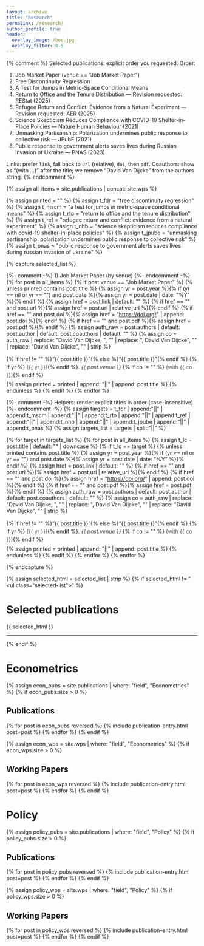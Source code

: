 ```yaml
---
layout: archive
title: "Research"
permalink: /research/
author_profile: true
header:
  overlay_image: /boe.jpg
  overlay_filter: 0.5
---
```


{% comment %}
Selected publications: explicit order you requested.
Order:
  1) Job Market Paper (venue == "Job Market Paper")
  2) Free Discontinuity Regression
  3) A Test for Jumps in Metric-Space Conditional Means
  4) Return to Office and the Tenure Distribution  — Revision requested: REStat (2025)
  5) Refugee Return and Conflict: Evidence from a Natural Experiment — Revision requested: AER (2025)
  6) Science Skepticism Reduces Compliance with COVID-19 Shelter-in-Place Policies — Nature Human Behaviour (2021)
  7) Unmasking Partisanship: Polarization undermines public response to collective risk — JPubE (2021)
  8) Public response to government alerts saves lives during Russian invasion of Ukraine — PNAS (2023)

Links: prefer `link`, fall back to `url` (relative), `doi`, then `pdf`.
Coauthors: show as “(with …)” after the title; we remove “David Van Dijcke” from the authors string.
{% endcomment %}

{% assign all_items = site.publications | concat: site.wps %}

{% assign printed = "" %}
{% assign t_fdr   = "free discontinuity regression" %}
{% assign t_mscm  = "a test for jumps in metric-space conditional means" %}
{% assign t_rto   = "return to office and the tenure distribution" %}
{% assign t_ref   = "refugee return and conflict: evidence from a natural experiment" %}
{% assign t_nhb   = "science skepticism reduces compliance with covid-19 shelter-in-place policies" %}
{% assign t_jpube = "unmasking partisanship: polarization undermines public response to collective risk" %}
{% assign t_pnas  = "public response to government alerts saves lives during russian invasion of ukraine" %}

{% capture selected_list %}
<ul class="selected-list">

  {%- comment -%} 1) Job Market Paper (by venue) {%- endcomment -%}
  {% for post in all_items %}
    {% if post.venue == "Job Market Paper" %}
      {% unless printed contains post.title %}
        {% assign yr = post.year %}{% if (yr == nil or yr == "") and post.date %}{% assign yr = post.date | date: "%Y" %}{% endif %}
        {% assign href = post.link | default: "" %}
        {% if href == "" and post.url %}{% assign href = post.url | relative_url %}{% endif %}
        {% if href == "" and post.doi %}{% assign href = "https://doi.org/" | append: post.doi %}{% endif %}
        {% if href == "" and post.pdf %}{% assign href = post.pdf %}{% endif %}
        {% assign auth_raw = post.authors | default: post.author | default: post.coauthors | default: "" %}
        {% assign co = auth_raw | replace: "David Van Dijcke, ", "" | replace: ", David Van Dijcke", "" | replace: "David Van Dijcke", "" | strip %}
        <li class="one-line-pub">
          {% if href != "" %}<a href="{{ href }}" class="pub-title" target="_blank" rel="noopener">“{{ post.title }}”</a>{% else %}<span class="pub-title">“{{ post.title }}”</span>{% endif %}
          {% if yr %} <span class="pub-year">({{ yr }})</span>{% endif %}.
          <em class="pub-venue">{{ post.venue }}</em>
          {% if co != "" %} <span class="pub-coauthors">(with {{ co }})</span>{% endif %}
        </li>
        {% assign printed = printed | append: "||" | append: post.title %}
      {% endunless %}
    {% endif %}
  {% endfor %}

  {%- comment -%} Helpers: render explicit titles in order (case-insensitive) {%- endcomment -%}
  {% assign targets = t_fdr | append:"||" | append:t_mscm | append:"||" | append:t_rto | append:"||" | append:t_ref | append:"||" | append:t_nhb | append:"||" | append:t_jpube | append:"||" | append:t_pnas %}
  {% assign targets_list = targets | split:"||" %}

  {% for target in targets_list %}
    {% for post in all_items %}
      {% assign t_lc = post.title | default: "" | downcase %}
      {% if t_lc == target %}
        {% unless printed contains post.title %}
          {% assign yr = post.year %}{% if (yr == nil or yr == "") and post.date %}{% assign yr = post.date | date: "%Y" %}{% endif %}
          {% assign href = post.link | default: "" %}
          {% if href == "" and post.url %}{% assign href = post.url | relative_url %}{% endif %}
          {% if href == "" and post.doi %}{% assign href = "https://doi.org/" | append: post.doi %}{% endif %}
          {% if href == "" and post.pdf %}{% assign href = post.pdf %}{% endif %}
          {% assign auth_raw = post.authors | default: post.author | default: post.coauthors | default: "" %}
          {% assign co = auth_raw | replace: "David Van Dijcke, ", "" | replace: ", David Van Dijcke", "" | replace: "David Van Dijcke", "" | strip %}
          <li class="one-line-pub">
            {% if href != "" %}<a href="{{ href }}" class="pub-title" target="_blank" rel="noopener">“{{ post.title }}”</a>{% else %}<span class="pub-title">“{{ post.title }}”</span>{% endif %}
            {% if yr %} <span class="pub-year">({{ yr }})</span>{% endif %}.
            <em class="pub-venue">{{ post.venue }}</em>
            {% if co != "" %} <span class="pub-coauthors">(with {{ co }})</span>{% endif %}
          </li>
          {% assign printed = printed | append: "||" | append: post.title %}
        {% endunless %}
      {% endif %}
    {% endfor %}
  {% endfor %}

</ul>
{% endcapture %}

{% assign selected_html = selected_list | strip %}
{% if selected_html != "<ul class=\"selected-list\"></ul>" %}
# Selected publications
<div class="selected-block">
  {{ selected_html }}
</div>
<hr/>
{% endif %}

# Econometrics 

{% assign econ_pubs = site.publications | where: "field", "Econometrics" %}
{% if econ_pubs.size > 0 %}
## Publications
{% for post in econ_pubs reversed %}
  {% include publication-entry.html post=post %}
{% endfor %}
{% endif %}

{% assign econ_wps = site.wps | where: "field", "Econometrics" %}
{% if econ_wps.size > 0 %}
## Working Papers
{% for post in econ_wps reversed %}
  {% include publication-entry.html post=post %}
{% endfor %}
{% endif %}

# Policy

{% assign policy_pubs = site.publications | where: "field", "Policy" %}
{% if policy_pubs.size > 0 %}
## Publications
{% for post in policy_pubs reversed %}
  {% include publication-entry.html post=post %}
{% endfor %}
{% endif %}

{% assign policy_wps = site.wps | where: "field", "Policy" %}
{% if policy_wps.size > 0 %}
## Working Papers
{% for post in policy_wps reversed %}
  {% include publication-entry.html post=post %}
{% endfor %}
{% endif %}

<style>
/* ========= Selected publications (scoped styles) ========= */
/* Tweak this if the avatar still overlaps on large screens */
:root { --selected-top-offset-desktop: 140px; }

/* Container for the curated list */
.selected-block {
  margin-top: 0;                 /* mobile/tablet: no extra offset */
}

/* Add vertical clearance only on desktop to avoid the profile image */
@media (min-width: 992px) {
  .selected-block {
    margin-top: var(--selected-top-offset-desktop);
  }
}

/* List + item layout */
.selected-list {
  list-style: none;
  padding-left: 0;
  margin: 0;
}

.one-line-pub {
  margin: 0.35rem 0;
  line-height: 1.5;             /* readable, wraps to multiple lines when needed */
}

/* Title link */
.pub-title {
  text-decoration: none;
  border-bottom: 1px solid rgba(0,0,0,.15);
}
.pub-title:hover,
.pub-title:focus {
  border-bottom-color: rgba(0,0,0,.35);
}

/* Metadata */
.pub-year   { color: #666; }
.pub-venue  { font-style: italic; color: #444; }
.pub-coauthors { color: #555; }

/* Small-screen refinements */
@media (max-width: 575.98px) {
  .one-line-pub { line-height: 1.6; }
  .pub-title { border-bottom-width: 0.75px; }
}
</style>
